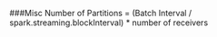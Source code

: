 



###Misc
Number of Partitions =  (Batch Interval / spark.streaming.blockInterval) * number of receivers
